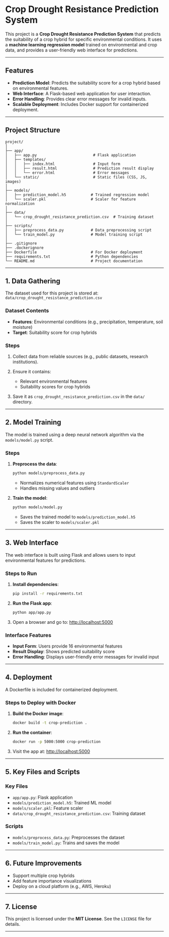 # Crop Drought Resistance Prediction System

This project is a **Crop Drought Resistance Prediction System** that predicts the suitability of a crop hybrid for specific environmental conditions. It uses a **machine learning regression model** trained on environmental and crop data, and provides a user-friendly web interface for predictions.

---

## Features

* **Prediction Model**: Predicts the suitability score for a crop hybrid based on environmental features.
* **Web Interface**: A Flask-based web application for user interaction.
* **Error Handling**: Provides clear error messages for invalid inputs.
* **Scalable Deployment**: Includes Docker support for containerized deployment.

---

## Project Structure

```
project/
│
├── app/
│   ├── app.py                         # Flask application
│   ├── templates/
│   │   ├── index.html                 # Input form
│   │   ├── result.html                # Prediction result display
│   │   └── error.html                 # Error messages
│   └── static/                        # Static files (CSS, JS, images)
│
├── models/
│   ├── prediction_model.h5           # Trained regression model
│   └── scaler.pkl                    # Scaler for feature normalization
│
├── data/
│   └── crop_drought_resistance_prediction.csv  # Training dataset
│
├── scripts/
│   ├── preprocess_data.py            # Data preprocessing script
│   └── train_model.py                # Model training script
│
├── .gitignore
├── .dockerignore
├── Dockerfile                        # For Docker deployment
├── requirements.txt                  # Python dependencies
└── README.md                         # Project documentation
```

---

## 1. Data Gathering

The dataset used for this project is stored at:
`data/crop_drought_resistance_prediction.csv`

### Dataset Contents

* **Features**: Environmental conditions (e.g., precipitation, temperature, soil moisture)
* **Target**: Suitability score for crop hybrids

### Steps

1. Collect data from reliable sources (e.g., public datasets, research institutions).
2. Ensure it contains:

   * Relevant environmental features
   * Suitability scores for crop hybrids
3. Save it as `crop_drought_resistance_prediction.csv` in the `data/` directory.

---

## 2. Model Training

The model is trained using a deep neural network algorithm via the `models/model.py` script.

### Steps

1. **Preprocess the data**:

   ```bash
   python models/preprocess_data.py
   ```

   * Normalizes numerical features using `StandardScaler`
   * Handles missing values and outliers

2. **Train the model**:

   ```bash
   python models/model.py
   ```

   * Saves the trained model to `models/prediction_model.h5`
   * Saves the scaler to `models/scaler.pkl`

---

## 3. Web Interface

The web interface is built using Flask and allows users to input environmental features for predictions.

### Steps to Run

1. **Install dependencies**:

   ```bash
   pip install -r requirements.txt
   ```

2. **Run the Flask app**:

   ```bash
   python app/app.py
   ```

3. Open a browser and go to:
   [http://localhost:5000](http://localhost:5000)

### Interface Features

* **Input Form**: Users provide 16 environmental features
* **Result Display**: Shows predicted suitability score
* **Error Handling**: Displays user-friendly error messages for invalid input

---

## 4. Deployment

A Dockerfile is included for containerized deployment.

### Steps to Deploy with Docker

1. **Build the Docker image**:

   ```bash
   docker build -t crop-prediction .
   ```

2. **Run the container**:

   ```bash
   docker run -p 5000:5000 crop-prediction
   ```

3. Visit the app at:
   [http://localhost:5000](http://localhost:5000)

---

## 5. Key Files and Scripts

### Key Files

* `app/app.py`: Flask application
* `models/prediction_model.h5`: Trained ML model
* `models/scaler.pkl`: Feature scaler
* `data/crop_drought_resistance_prediction.csv`: Training dataset

### Scripts

* `models/preprocess_data.py`: Preprocesses the dataset
* `models/train_model.py`: Trains and saves the model

---

## 6. Future Improvements

* Support multiple crop hybrids
* Add feature importance visualizations
* Deploy on a cloud platform (e.g., AWS, Heroku)

---

## 7. License

This project is licensed under the **MIT License**. See the `LICENSE` file for details.

---

